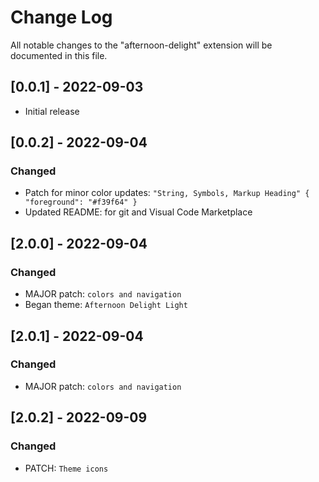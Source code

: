 # Change Log

All notable changes to the "afternoon-delight" extension will be documented in this file.


## [0.0.1] - 2022-09-03

- Initial release



## [0.0.2] - 2022-09-04
### Changed

- Patch for minor color updates: `"String, Symbols, Markup Heading" { "foreground": "#f39f64" }`
- Updated README: for git and Visual Code Marketplace



## [2.0.0] - 2022-09-04
### Changed

- MAJOR patch: `colors and navigation`
- Began theme: `Afternoon Delight Light`



## [2.0.1] - 2022-09-04
### Changed

- MAJOR patch: `colors and navigation`



## [2.0.2] - 2022-09-09
### Changed

- PATCH: `Theme icons`